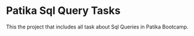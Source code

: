 # Patika Sql Query Tasks
This the project that includes all task about Sql Queries in Patika Bootcamp.
